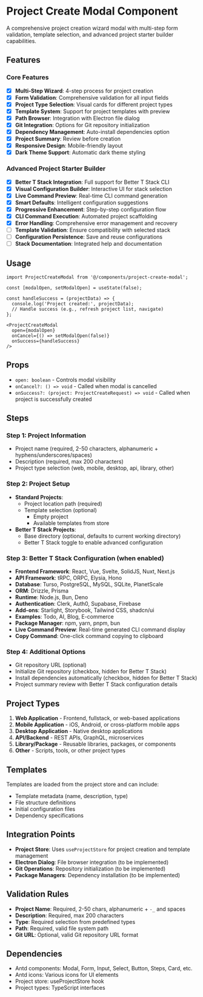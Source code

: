 # Project Create Modal Component

A comprehensive project creation wizard modal with multi-step form validation, template selection, and advanced project starter builder capabilities.

## Features

### Core Features
- [x] **Multi-Step Wizard**: 4-step process for project creation
- [x] **Form Validation**: Comprehensive validation for all input fields
- [x] **Project Type Selection**: Visual cards for different project types
- [x] **Template System**: Support for project templates with preview
- [x] **Path Browser**: Integration with Electron file dialog
- [x] **Git Integration**: Options for Git repository initialization
- [x] **Dependency Management**: Auto-install dependencies option
- [x] **Project Summary**: Review before creation
- [x] **Responsive Design**: Mobile-friendly layout
- [x] **Dark Theme Support**: Automatic dark theme styling

### Advanced Project Starter Builder
- [x] **Better T Stack Integration**: Full support for Better T Stack CLI
- [x] **Visual Configuration Builder**: Interactive UI for stack selection
- [x] **Live Command Preview**: Real-time CLI command generation
- [x] **Smart Defaults**: Intelligent configuration suggestions
- [x] **Progressive Enhancement**: Step-by-step configuration flow
- [x] **CLI Command Execution**: Automated project scaffolding
- [x] **Error Handling**: Comprehensive error management and recovery
- [ ] **Template Validation**: Ensure compatibility with selected stack
- [ ] **Configuration Persistence**: Save and reuse configurations
- [ ] **Stack Documentation**: Integrated help and documentation

## Usage

```tsx
import ProjectCreateModal from '@/components/project-create-modal';

const [modalOpen, setModalOpen] = useState(false);

const handleSuccess = (projectData) => {
  console.log('Project created:', projectData);
  // Handle success (e.g., refresh project list, navigate)
};

<ProjectCreateModal
  open={modalOpen}
  onCancel={() => setModalOpen(false)}
  onSuccess={handleSuccess}
/>
```

## Props

- `open: boolean` - Controls modal visibility
- `onCancel?: () => void` - Called when modal is cancelled
- `onSuccess?: (project: ProjectCreateRequest) => void` - Called when project is successfully created

## Steps

### Step 1: Project Information
- Project name (required, 2-50 characters, alphanumeric + hyphens/underscores/spaces)
- Description (required, max 200 characters)
- Project type selection (web, mobile, desktop, api, library, other)

### Step 2: Project Setup
- **Standard Projects**:
  - Project location path (required)
  - Template selection (optional)
    - Empty project
    - Available templates from store
- **Better T Stack Projects**:
  - Base directory (optional, defaults to current working directory)
  - Better T Stack toggle to enable advanced configuration

### Step 3: Better T Stack Configuration (when enabled)
- **Frontend Framework**: React, Vue, Svelte, SolidJS, Nuxt, Next.js
- **API Framework**: tRPC, ORPC, Elysia, Hono
- **Database**: Turso, PostgreSQL, MySQL, SQLite, PlanetScale
- **ORM**: Drizzle, Prisma
- **Runtime**: Node.js, Bun, Deno
- **Authentication**: Clerk, Auth0, Supabase, Firebase
- **Add-ons**: Starlight, Storybook, Tailwind CSS, shadcn/ui
- **Examples**: Todo, AI, Blog, E-commerce
- **Package Manager**: npm, yarn, pnpm, bun
- **Live Command Preview**: Real-time generated CLI command display
- **Copy Command**: One-click command copying to clipboard

### Step 4: Additional Options
- Git repository URL (optional)
- Initialize Git repository (checkbox, hidden for Better T Stack)
- Install dependencies automatically (checkbox, hidden for Better T Stack)
- Project summary review with Better T Stack configuration details

## Project Types

1. **Web Application** - Frontend, fullstack, or web-based applications
2. **Mobile Application** - iOS, Android, or cross-platform mobile apps
3. **Desktop Application** - Native desktop applications
4. **API/Backend** - REST APIs, GraphQL, microservices
5. **Library/Package** - Reusable libraries, packages, or components
6. **Other** - Scripts, tools, or other project types

## Templates

Templates are loaded from the project store and can include:
- Template metadata (name, description, type)
- File structure definitions
- Initial configuration files
- Dependency specifications

## Integration Points

- **Project Store**: Uses `useProjectStore` for project creation and template management
- **Electron Dialog**: File browser integration (to be implemented)
- **Git Operations**: Repository initialization (to be implemented)
- **Package Managers**: Dependency installation (to be implemented)

## Validation Rules

- **Project Name**: Required, 2-50 chars, alphanumeric + `-_` and spaces
- **Description**: Required, max 200 characters
- **Type**: Required selection from predefined types
- **Path**: Required, valid file system path
- **Git URL**: Optional, valid Git repository URL format

## Dependencies

- Antd components: Modal, Form, Input, Select, Button, Steps, Card, etc.
- Antd icons: Various icons for UI elements
- Project store: useProjectStore hook
- Project types: TypeScript interfaces
